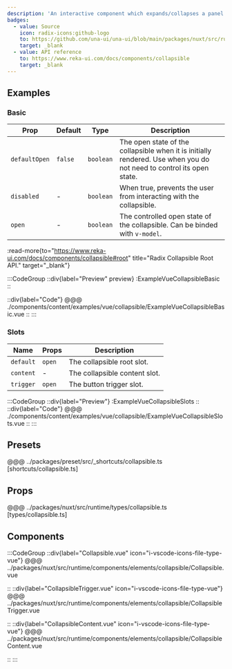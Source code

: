 ```yaml
---
description: 'An interactive component which expands/collapses a panel.'
badges:
  - value: Source
    icon: radix-icons:github-logo
    to: https://github.com/una-ui/una-ui/blob/main/packages/nuxt/src/runtime/components/elements/collapsible/Collapsible.vue
    target: _blank
  - value: API reference
    to: https://www.reka-ui.com/docs/components/collapsible
    target: _blank
---
```


## Examples

### Basic

| Prop          | Default | Type      | Description                                                                                                          |
| ------------- | ------- | --------- | -------------------------------------------------------------------------------------------------------------------- |
| `defaultOpen` | `false` | `boolean` | The open state of the collapsible when it is initially rendered. Use when you do not need to control its open state. |
| `disabled`    | -       | `boolean` | When true, prevents the user from interacting with the collapsible.                                                  |
| `open`        | -       | `boolean` | The controlled open state of the collapsible. Can be binded with `v-model`.                                          |

:read-more{to="https://www.reka-ui.com/docs/components/collapsible#root" title="Radix Collapsible Root API." target="_blank"}

:::CodeGroup
::div{label="Preview" preview}
:ExampleVueCollapsibleBasic
::

::div{label="Code"}
@@@ ./components/content/examples/vue/collapsible/ExampleVueCollapsibleBasic.vue
::
:::

### Slots

| Name      | Props  | Description                   |
| --------- | ------ | ----------------------------- |
| `default` | `open` | The collapsible root slot.    |
| `content` | -      | The collapsible content slot. |
| `trigger` | `open` | The button trigger slot.      |

:::CodeGroup
::div{label="Preview"}
:ExampleVueCollapsibleSlots
::
::div{label="Code"}
@@@ ./components/content/examples/vue/collapsible/ExampleVueCollapsibleSlots.vue
::
:::

## Presets

@@@ ../packages/preset/src/_shortcuts/collapsible.ts [shortcuts/collapsible.ts]

## Props

@@@ ../packages/nuxt/src/runtime/types/collapsible.ts [types/collapsible.ts]

## Components

:::CodeGroup
::div{label="Collapsible.vue" icon="i-vscode-icons-file-type-vue"}
@@@ ../packages/nuxt/src/runtime/components/elements/collapsible/Collapsible.vue

::
::div{label="CollapsibleTrigger.vue" icon="i-vscode-icons-file-type-vue"}
@@@ ../packages/nuxt/src/runtime/components/elements/collapsible/CollapsibleTrigger.vue

::
::div{label="CollapsibleContent.vue" icon="i-vscode-icons-file-type-vue"}
@@@ ../packages/nuxt/src/runtime/components/elements/collapsible/CollapsibleContent.vue

::
:::
